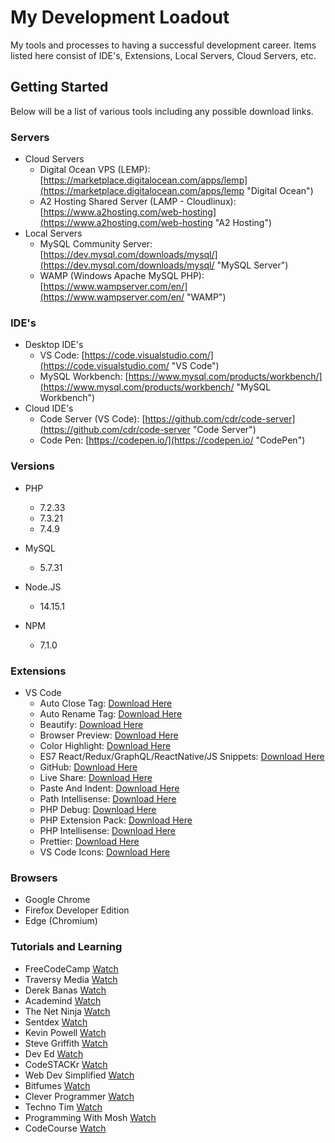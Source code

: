 # My Development Loadout

My tools and processes to having a successful development career. Items listed here consist of IDE's, Extensions, Local Servers, Cloud Servers, etc.

## Getting Started

Below will be a list of various tools including any possible download links.

### Servers

- Cloud Servers
  * Digital Ocean VPS (LEMP): [https://marketplace.digitalocean.com/apps/lemp](https://marketplace.digitalocean.com/apps/lemp "Digital Ocean")
  * A2 Hosting Shared Server (LAMP - Cloudlinux): [https://www.a2hosting.com/web-hosting](https://www.a2hosting.com/web-hosting "A2 Hosting")
- Local Servers
  * MySQL Community Server: [https://dev.mysql.com/downloads/mysql/](https://dev.mysql.com/downloads/mysql/ "MySQL Server")
  * WAMP (Windows Apache MySQL PHP): [https://www.wampserver.com/en/](https://www.wampserver.com/en/ "WAMP")

### IDE's

- Desktop IDE's
  * VS Code: [https://code.visualstudio.com/](https://code.visualstudio.com/ "VS Code")
  * MySQL Workbench: [https://www.mysql.com/products/workbench/](https://www.mysql.com/products/workbench/ "MySQL Workbench")
- Cloud IDE's
  * Code Server (VS Code): [https://github.com/cdr/code-server](https://github.com/cdr/code-server "Code Server")
  * Code Pen: [https://codepen.io/](https://codepen.io/ "CodePen")

### Versions

- PHP
  * 7.2.33
  * 7.3.21
  * 7.4.9
  
- MySQL
  * 5.7.31
  
- Node.JS
  * 14.15.1
  
- NPM
  * 7.1.0
  
### Extensions
- VS Code
  * Auto Close Tag: [Download Here](https://marketplace.visualstudio.com/items?itemName=formulahendry.auto-close-tag "Auto Close Tag")
  * Auto Rename Tag: [Download Here](https://marketplace.visualstudio.com/items?itemName=formulahendry.auto-rename-tag "Auto Rename Tag")
  * Beautify: [Download Here](https://marketplace.visualstudio.com/items?itemName=HookyQR.beautify "Beautify")
  * Browser Preview: [Download Here](https://marketplace.visualstudio.com/items?itemName=auchenberg.vscode-browser-preview "Browser Preview")
  * Color Highlight: [Download Here](https://marketplace.visualstudio.com/items?itemName=naumovs.color-highlight "Color Height")
  * ES7 React/Redux/GraphQL/ReactNative/JS Snippets: [Download Here](https://marketplace.visualstudio.com/items?itemName=dsznajder.es7-react-js-snippets "")
  * GitHub: [Download Here](https://marketplace.visualstudio.com/items?itemName=KnisterPeter.vscode-github "GitHub")
  * Live Share: [Download Here](https://marketplace.visualstudio.com/items?itemName=MS-vsliveshare.vsliveshare "Live Share")
  * Paste And Indent: [Download Here](https://marketplace.visualstudio.com/items?itemName=Rubymaniac.vscode-paste-and-indent "Paste And Indent")
  * Path Intellisense: [Download Here](https://marketplace.visualstudio.com/items?itemName=christian-kohler.path-intellisense "Path Intellisense")
  * PHP Debug: [Download Here](https://marketplace.visualstudio.com/items?itemName=felixfbecker.php-debug "PHP Debug")
  * PHP Extension Pack: [Download Here](https://marketplace.visualstudio.com/items?itemName=felixfbecker.php-pack "PHP Extension Pack")
  * PHP Intellisense: [Download Here](https://marketplace.visualstudio.com/items?itemName=felixfbecker.php-intellisense "PHP Intellisense")
  * Prettier: [Download Here](https://marketplace.visualstudio.com/items?itemName=esbenp.prettier-vscode "Prettier")
  * VS Code Icons: [Download Here](https://marketplace.visualstudio.com/items?itemName=vscode-icons-team.vscode-icons "VS Code Icons")
  
### Browsers
- Google Chrome
- Firefox Developer Edition
- Edge (Chromium)

### Tutorials and Learning
- FreeCodeCamp [Watch](https://www.youtube.com/channel/UC8butISFwT-Wl7EV0hUK0BQ)
- Traversy Media [Watch](https://www.youtube.com/user/TechGuyWeb)
- Derek Banas [Watch](https://www.youtube.com/user/derekbanas)
- Academind [Watch](https://www.youtube.com/channel/UCSJbGtTlrDami-tDGPUV9-w)
- The Net Ninja [Watch](https://www.youtube.com/channel/UCW5YeuERMmlnqo4oq8vwUpg)
- Sentdex [Watch](https://www.youtube.com/user/sentdex)
- Kevin Powell [Watch](https://www.youtube.com/user/KepowOb)
- Steve Griffith [Watch](https://www.youtube.com/channel/UCTBGXCJHORQjivtgtMsmkAQ)
- Dev Ed [Watch](https://www.youtube.com/channel/UClb90NQQcskPUGDIXsQEz5Q)
- CodeSTACKr [Watch](https://www.youtube.com/channel/UCDCHcqyeQgJ-jVSd6VJkbCw)
- Web Dev Simplified [Watch](https://www.youtube.com/channel/UCFbNIlppjAuEX4znoulh0Cw)
- Bitfumes [Watch](https://www.youtube.com/channel/UC_hG9fglfmShkwex1KVydHA)
- Clever Programmer [Watch](https://www.youtube.com/channel/UCqrILQNl5Ed9Dz6CGMyvMTQ)
- Techno Tim [Watch](https://www.youtube.com/channel/UCOk-gHyjcWZNj3Br4oxwh0A)
- Programming With Mosh [Watch](https://www.youtube.com/channel/UCWv7vMbMWH4-V0ZXdmDpPBA)
- CodeCourse [Watch](https://www.youtube.com/channel/UCpOIUW62tnJTtpWFABxWZ8g)
